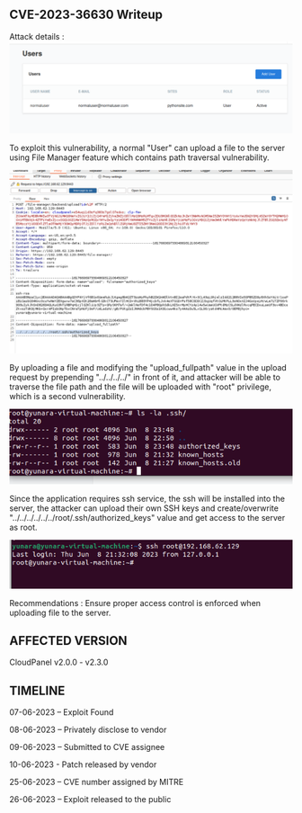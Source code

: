 ## CVE-2023-36630 Writeup

Attack details :
![1](https://github.com/yunaranyancat/poc-dump/blob/main/cloudpanel/1.png)

To exploit this vulnerability, a normal "User" can upload a file to the server using File Manager feature which contains path traversal vulnerability. 

![2](https://github.com/yunaranyancat/poc-dump/blob/main/cloudpanel/2.png)

By uploading a file and modifying the "upload_fullpath" value in the upload request by prepending "../../../../" in front of it, and attacker will be able to traverse the file path and the file will be uploaded with "root" privilege, which is a second vulnerability.

![3](https://github.com/yunaranyancat/poc-dump/blob/main/cloudpanel/3.png)

Since the application requires ssh service, the ssh will be installed into the server, the attacker can upload their own SSH keys and create/overwrite "../../../../../../root/.ssh/authorized_keys" value and get access to the server as root.

![4](https://github.com/yunaranyancat/poc-dump/blob/main/cloudpanel/4.png)

Recommendations :
Ensure proper access control is enforced when uploading file to the server.

## AFFECTED VERSION
CloudPanel v2.0.0 - v2.3.0

## TIMELINE
07-06-2023 – Exploit Found

08-06-2023 – Privately disclose to vendor

09-06-2023 – Submitted to CVE assignee

10-06-2023 - Patch released by vendor

25-06-2023 – CVE number assigned by MITRE

26-06-2023 – Exploit released to the public
